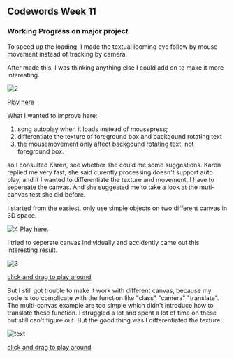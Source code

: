 ## Codewords Week 11

### Working Progress on major project

To speed up the loading, I made the textual looming eye follow by mouse movement instead of tracking by camera.

After made this, I was thinking anything else I could add on to make it more interesting.

![2](https://user-images.githubusercontent.com/68985217/96602413-b7f32f00-133e-11eb-9e92-30bbb08dfef4.gif)

[Play here](https://faye12.github.io/CodeWord/majorProject/majorProject_tryout13/)

What I wanted to improve here:
1. song autoplay when it loads instead of mousepress; 
2. differentiate the texture of foreground box and backgound rotating text 
3. the mousemovement only affect backgound rotating text, not foreground box.

so I consulted Karen, see whether she could me some suggestions. Karen replied me very fast, she said curently processing doesn't support auto play, and if I wanted to differentiate the texture and movement, I have to sepereate the canvas. And she suggested me to take a look at the muti-canvas test she did before.

I started from the easiest, only use simple objects on two different canvas in 3D space.

![4](https://user-images.githubusercontent.com/68985217/96607657-4b7b2e80-1344-11eb-8a11-87b15336d977.gif)
[Play here](https://faye12.github.io/CodeWord/majorProject/Week11/MajorProject_refmultiCanvas).

I tried to seperate canvas individually and accidently came out this interesting result.

![3](https://user-images.githubusercontent.com/68985217/96602420-b9bcf280-133e-11eb-98b8-a838c0049640.gif)

[click and drag to play around](https://faye12.github.io/CodeWord/majorProject/MajorProject_clone/) 

But I still got trouble to make it work with different canvas, because my code is too complicate with the function like "class" "camera" "translate". The multi-canvas example are too simple which didn't introduce how to translate these function. I struggled a lot and spent a lot of time on these but still can't figure out. But the good thing was I differentiated the texture.

![text](https://user-images.githubusercontent.com/68985217/96613973-54233300-134b-11eb-962d-3ed191a624f0.gif)

[click and drag to play around](https://faye12.github.io/CodeWord/majorProject/MajorProject_clone/) 

